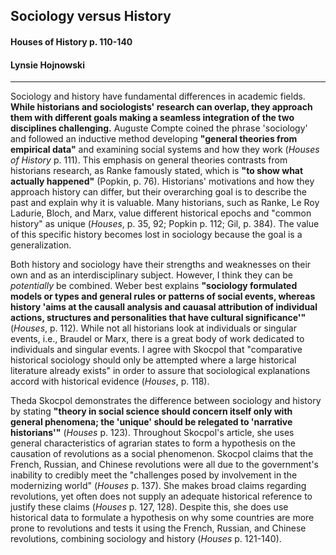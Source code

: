 ## Sociology versus History
#### Houses of History p. 110-140
#### Lynsie Hojnowski
---

Sociology and history have fundamental differences in academic fields. **While historians and sociologists' research can overlap, they approach them with different goals making a seamless integration of the two disciplines challenging.** Auguste Compte coined the phrase 'sociology' and followed an inductive method developing **"general theories from empirical data"** and examining social systems and how they work (_Houses of History_ p. 111). This emphasis on general theories contrasts from historians research,  as Ranke famously stated, which is **"to show what actually happened"** (Popkin, p. 76). Historians' motivations and how they approach history can differ, but their overarching goal is to describe the past and explain why it is valuable. Many historians, such as Ranke, Le Roy Ladurie, Bloch, and Marx, value different historical epochs and "common history" as unique (_Houses_, p. 35, 92; Popkin p. 112; Gil, p. 384). The value of this specific history becomes lost in sociology because the goal is a generalization.

Both history and sociology have their strengths and weaknesses on their own and as an interdisciplinary subject. However, I think they can be _potentially_ be combined. Weber best explains **"sociology formulated models or types and general rules or patterns of social events, whereas history 'aims at the causall analysis and cauasal attribution of individual actions, structures and personalities that have cultural significance'"** (_Houses_, p. 112). While not all historians look at individuals or singular events, i.e., Braudel or Marx, there is a great body of work dedicated to individuals and singular events. I agree with Skocpol that "comparative historical sociology should only be attempted where a large historical literature already exists" in order to assure that sociological explanations accord with historical evidence (_Houses_, p. 118).

Theda Skocpol demonstrates the difference between sociology and history by stating **"theory in social science should concern itself only with general phenomena; the 'unique' should be relegated to 'narrative historians'"** (_Houses_ p. 123). Throughout Skocpol's article, she uses general characteristics of agrarian states to form a hypothesis on the causation of revolutions as a social phenomenon. Skocpol claims that the French, Russian, and Chinese revolutions were all due to the government's inability to credibly meet the "challenges posed by involvement in the modernizing world" (_Houses_ p. 137). She makes broad claims regarding revolutions, yet often does not supply an adequate historical reference to justify these claims (_Houses_ p. 127, 128). Despite this, she does use historical data to formulate a hypothesis on why some countries are more prone to revolutions and tests it using the French, Russian, and Chinese revolutions, combining sociology and history (_Houses_ p. 121-140).
